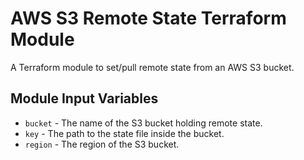 # AWS S3 Remote State Terraform Module

A Terraform module to set/pull remote state from an AWS S3 bucket.

## Module Input Variables

- `bucket` - The name of the S3 bucket holding remote state. 
- `key` - The path to the state file inside the bucket.
- `region` - The region of the S3 bucket.
